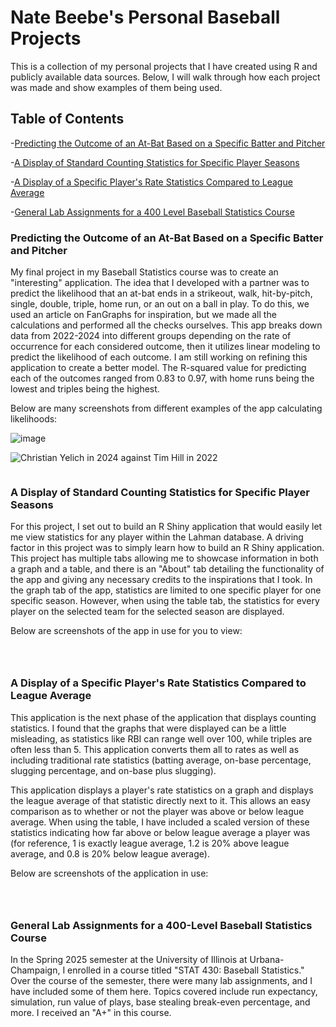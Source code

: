 # Nate Beebe's Personal Baseball Projects
This is a collection of my personal projects that I have created using R and publicly available data sources. Below, I will walk through how each project was made and show examples of them being used. 

## Table of Contents
-[Predicting the Outcome of an At-Bat Based on a Specific Batter and Pitcher](#predicting-the-outcome-of-an-at-bat-based-on-a-specific-batter-and-pitcher)

-[A Display of Standard Counting Statistics for Specific Player Seasons](#a-display-of-standard-counting-statistics-for-specific-player-seasons)

-[A Display of a Specific Player's Rate Statistics Compared to League Average](#a-display-of-a-specific-players-rate-statistics-compared-to-league-average)

-[General Lab Assignments for a 400 Level Baseball Statistics Course](#general-lab-assignments-for-a-400-level-baseball-statistics-course)


### Predicting the Outcome of an At-Bat Based on a Specific Batter and Pitcher

My final project in my Baseball Statistics course was to create an "interesting" application. The idea that I developed with a partner was to predict the likelihood that an at-bat ends in a strikeout, walk, hit-by-pitch, single, double, triple, home run, or an out on a ball in play. To do this, we used an article on FanGraphs for inspiration, but we made all the calculations and performed all the checks ourselves. This app breaks down data from 2022-2024 into different groups depending on the rate of occurrence for each considered outcome, then it utilizes linear modeling to predict the likelihood of each outcome. I am still working on refining this application  to create a better model. The R-squared value for predicting each of the outcomes ranged from 0.83 to 0.97, with home runs being the lowest and triples being the highest. 

Below are many screenshots from different examples of the app calculating likelihoods:

![image](https://github.com/user-attachments/assets/8e5a6b21-a776-4929-90c8-4081b723b1cc)


![Christian Yelich in 2024 against Tim Hill in 2022]("C:/Users/STP/Pictures/Screenshots/YelichHillAB.png")

![]()

### A Display of Standard Counting Statistics for Specific Player Seasons

For this project, I set out to build an R Shiny application that would easily let me view statistics for any player within the Lahman database. A driving factor in this project was to simply learn how to build an R Shiny application. This project has multiple tabs allowing me to showcase information in both a graph and a table, and there is an "About" tab detailing the functionality of the app and giving any necessary credits to the inspirations that I took. In the graph tab of the app, statistics are limited to one specific player for one specific season. However, when using the table tab, the statistics for every player on the selected team for the selected season are displayed. 

Below are screenshots of the app in use for you to view:

![]()

![]()

![]()


### A Display of a Specific Player's Rate Statistics Compared to League Average
This application is the next phase of the application that displays counting statistics. I found that the graphs that were displayed can be a little misleading, as statistics like RBI can range well over 100, while triples are often less than 5. This application converts them all to rates as well as including traditional rate statistics (batting average, on-base percentage, slugging percentage, and on-base plus slugging). 

This application displays a player's rate statistics on a graph and displays the league average of that statistic directly next to it. This allows an easy comparison as to whether or not the player was above or below league average. When using the table, I have included a scaled version of these statistics indicating how far above or below league average a player was (for reference, 1 is exactly league average, 1.2 is 20% above league average, and 0.8 is 20% below league average). 

Below are screenshots of the application in use:

![]()

![]()

![]()

### General Lab Assignments for a 400-Level Baseball Statistics Course

In the Spring 2025 semester at the University of Illinois at Urbana-Champaign, I enrolled in a course titled "STAT 430: Baseball Statistics." Over the course of the semester, there were many lab assignments, and I have included some of them here. Topics covered include run expectancy, simulation, run value of plays, base stealing break-even percentage, and more. I received an "A+" in this course.
